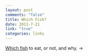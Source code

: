```yaml
--- 
layout: post
comments: "false"
title: Which Fish?
date: 2011-7-21
link: "true"
categories: links
---
```

<a title="Which Fish?" href="http://whichfish.org/">Which fish</a> to eat, or not, and why. &rarr;
